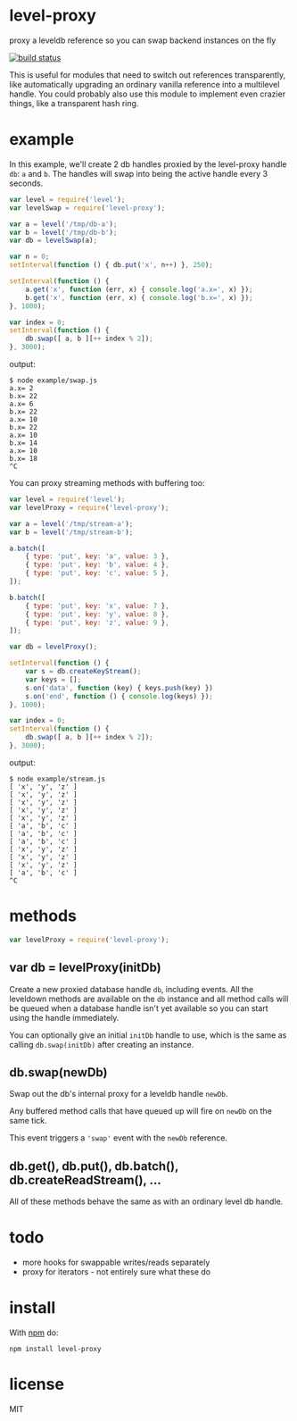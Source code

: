 # level-proxy

proxy a leveldb reference so you can swap backend instances on the fly

[![build status](https://secure.travis-ci.org/substack/level-proxy.png)](http://travis-ci.org/substack/level-proxy)

This is useful for modules that need to switch out references transparently,
like automatically upgrading an ordinary vanilla reference into a multilevel
handle. You could probably also use this module to implement even crazier
things, like a transparent hash ring.

# example

In this example, we'll create 2 db handles proxied by the level-proxy handle
`db`: `a` and `b`. The handles will swap into being the active handle every 3
seconds.

``` js
var level = require('level');
var levelSwap = require('level-proxy');

var a = level('/tmp/db-a');
var b = level('/tmp/db-b');
var db = levelSwap(a);

var n = 0;
setInterval(function () { db.put('x', n++) }, 250);

setInterval(function () {
    a.get('x', function (err, x) { console.log('a.x=', x) });
    b.get('x', function (err, x) { console.log('b.x=', x) });
}, 1000);

var index = 0;
setInterval(function () {
    db.swap([ a, b ][++ index % 2]);
}, 3000);
```

output:

```
$ node example/swap.js
a.x= 2
b.x= 22
a.x= 6
b.x= 22
a.x= 10
b.x= 22
a.x= 10
b.x= 14
a.x= 10
b.x= 18
^C
```

You can proxy streaming methods with buffering too:

``` js
var level = require('level');
var levelProxy = require('level-proxy');

var a = level('/tmp/stream-a');
var b = level('/tmp/stream-b');

a.batch([
    { type: 'put', key: 'a', value: 3 },
    { type: 'put', key: 'b', value: 4 },
    { type: 'put', key: 'c', value: 5 },
]);

b.batch([
    { type: 'put', key: 'x', value: 7 },
    { type: 'put', key: 'y', value: 8 },
    { type: 'put', key: 'z', value: 9 },
]);

var db = levelProxy();

setInterval(function () {
    var s = db.createKeyStream();
    var keys = [];
    s.on('data', function (key) { keys.push(key) })
    s.on('end', function () { console.log(keys) });
}, 1000);

var index = 0;
setInterval(function () {
    db.swap([ a, b ][++ index % 2]);
}, 3000);
```

output:

```
$ node example/stream.js
[ 'x', 'y', 'z' ]
[ 'x', 'y', 'z' ]
[ 'x', 'y', 'z' ]
[ 'x', 'y', 'z' ]
[ 'x', 'y', 'z' ]
[ 'a', 'b', 'c' ]
[ 'a', 'b', 'c' ]
[ 'a', 'b', 'c' ]
[ 'x', 'y', 'z' ]
[ 'x', 'y', 'z' ]
[ 'x', 'y', 'z' ]
[ 'a', 'b', 'c' ]
^C
```

# methods

``` js
var levelProxy = require('level-proxy');
```

## var db = levelProxy(initDb)

Create a new proxied database handle `db`, including events. All the leveldown
methods are available on the `db` instance and all method calls will be queued
when a database handle isn't yet available so you can start using the handle
immediately.

You can optionally give an initial `initDb` handle to use, which is the same as
calling `db.swap(initDb)` after creating an instance.

## db.swap(newDb)

Swap out the db's internal proxy for a leveldb handle `newDb`.

Any buffered method calls that have queued up will fire on `newDb` on the same
tick.

This event triggers a `'swap'` event with the `newDb` reference.

## db.get(), db.put(), db.batch(), db.createReadStream(), ...

All of these methods behave the same as with an ordinary level db handle.

# todo

* more hooks for swappable writes/reads separately
* proxy for iterators - not entirely sure what these do

# install

With [npm](https://npmjs.org) do:

```
npm install level-proxy
```

# license

MIT
